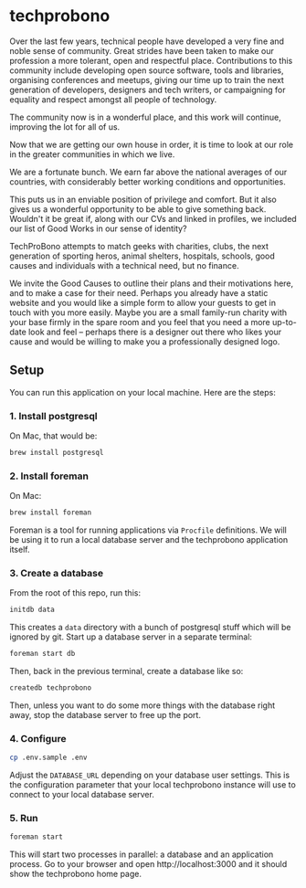 # techprobono

Over the last few years, technical people have developed a very fine and noble sense of community. Great strides have been taken to make our profession a more tolerant, open and respectful place. Contributions to this community include developing open source software, tools and libraries, organising conferences and meetups, giving our time up to train the next generation of developers, designers and tech writers, or campaigning for equality and respect amongst all people of technology.

The community now is in a wonderful place, and this work will continue, improving the lot for all of us.

Now that we are getting our own house in order, it is time to look at our role in the greater communities in which we live.

We are a fortunate bunch. We earn far above the national averages of our countries, with considerably better working conditions and opportunities.

This puts us in an enviable position of privilege and comfort. But it also gives us a wonderful opportunity to be able to give something back.  Wouldn't it be great if, along with our CVs and linked in profiles, we included our list of Good Works in our sense of identity?

TechProBono attempts to match geeks with charities, clubs, the next generation of sporting heros, animal shelters, hospitals, schools, good causes and individuals with a technical need, but no finance.

We invite the Good Causes to outline their plans and their motivations here, and to make a case for their need. Perhaps you already have a static website and you would like a simple form to allow your guests to get in touch with you more easily.
Maybe you are a small family-run charity with your base firmly in the spare room and you feel that you need a more up-to-date look and feel – perhaps there is a designer out there who likes your cause and would be willing to make you a professionally designed logo.

## Setup

You can run this application on your local machine. Here are the steps:

### 1. Install postgresql
On Mac, that would be:
```bash
brew install postgresql
```

### 2. Install foreman
On Mac:
```bash
brew install foreman
```
Foreman is a tool for running applications via `Procfile` definitions. We will be using it to run a local database server and the techprobono application itself.

### 3. Create a database
From the root of this repo, run this:
```bash
initdb data
```
This creates a `data` directory with a bunch of postgresql stuff which will be ignored by git.
Start up a database server in a separate terminal:
```bash
foreman start db
```
Then, back in the previous terminal, create a database like so:
```bash
createdb techprobono
```
Then, unless you want to do some more things with the database right away, stop the database server to free up the port.

### 4. Configure
```bash
cp .env.sample .env
```
Adjust the `DATABASE_URL` depending on your database user settings. This is the configuration parameter that your local techprobono instance will use to connect to your local database server.

### 5. Run
```bash
foreman start
```
This will start two processes in parallel: a database and an application process.
Go to your browser and open http://localhost:3000 and it should show the techprobono home page.
